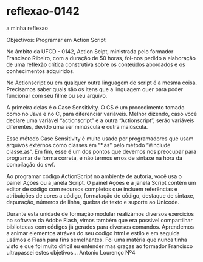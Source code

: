 reflexao-0142
=============

a minha reflexao


Objectivos: Programar em Action Script

No âmbito da UFCD - 0142, Action Scipt, ministrada pelo formador Francisco Ribeiro, com a duração de 50 horas, foi-nos pedido a elaboração de uma reflexão crítica construtiva sobre os conteúdos abordados e os conhecimentos adquiridos.

No Actionscript ou em qualquer outra linguagem de script é a mesma coisa. Precisamos saber quais são os itens que a linguagem quer para poder funcionar com seu filme ou seu arquivo.

A primeira delas é o Case Sensitivity. O CS é um procedimento tomado como no Java e no C, para diferenciar variáveis. Melhor dizendo, caso você declare uma variável “actionscript” e a outra “Actionscript”, serão variáveis diferentes, devido uma ser minúscula e outra maiúscula. 

Esse método Case Sensitivity é muito usado por programadores que usam arquivos externos como classes em “*.as” pelo método “#include classe.as”. Em fim, esse é um dos pontos que devemos nos preocupar para programar de forma correta, e não termos erros de sintaxe na hora da compilação do swf.

Ao programar código ActionScript no ambiente de autoria, você usa o painel Ações ou a janela Script. O painel Ações e a janela Script contêm um editor de código com recursos completos que incluem referências e atribuições de cores a código, formatação de código, destaque de sintaxe, depuração, números de linha, quebra de texto e suporte ao Unicode.

Durante esta unidade de formação modular realizámos diversos exercicios no software da Adobe Flash, vimos também que era possivel compartilhar bibliotecas com códigos já gerados para diversos comandos.
Aprendemos a animar elementos atráves do seu codigo html e estilo e em seguida usámos o Flash para fins semelhantes.
Foi uma matéria que nunca tinha visto e que foi muito difícil eu entender mas graças ao formador Francisco ultrapassei estes objetivos…
Antonio Lourenço 
Nº4
